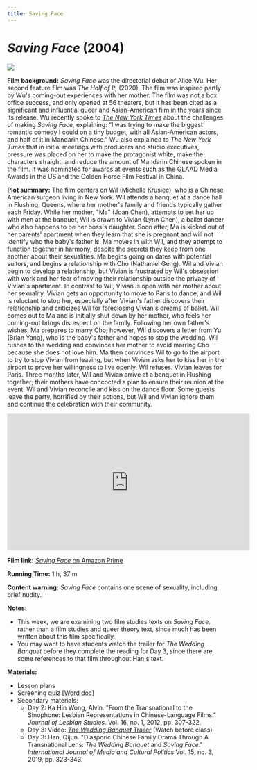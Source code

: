 ```yaml
---
title: Saving Face
---
```

# *Saving Face* (2004)
<a href="https://images-na.ssl-images-amazon.com/images/I/51ZiZnecONL._SY445_.jpg">
<img src="https://images-na.ssl-images-amazon.com/images/I/51ZiZnecONL._SY445_.jpg" class="poster">
</a>

**Film background:** *Saving Face* was the directorial debut of Alice Wu. Her second feature film was *The Half of It,* (2020). The film was inspired partly by Wu's coming-out experiences with her mother. The film was not a box office success, and only opened at 56 theaters, but it has been cited as a significant and influential queer and Asian-American film in the years since its release. Wu recently spoke to [*The New York Times*](https://www.nytimes.com/2020/04/29/movies/the-half-of-it-alice-wu.html) about the challenges of making *Saving Face,* explaining: “I was trying to make the biggest romantic comedy I could on a tiny budget, with all Asian-American actors, and half of it in Mandarin Chinese." Wu also explained to *The New York Times* that in initial meetings with producers and studio executives, pressure was placed on her to make the protagonist white, make the characters straight, and reduce the amount of Mandarin Chinese spoken in the film. It was nominated for awards at events such as the GLAAD Media Awards in the US and the Golden Horse Film Festival in China.

**Plot summary:** The film centers on Wil (Michelle Krusiec), who is a Chinese American surgeon living in New York. Wil attends a banquet at a dance hall in Flushing, Queens, where her mother's family and friends typically gather each Friday. While her mother, "Ma" (Joan Chen), attempts to set her up with men at the banquet, Wil is drawn to Vivian (Lynn Chen), a ballet dancer, who also happens to be her boss's daughter. Soon after, Ma is kicked out of her parents' apartment when they learn that she is pregnant and will not identify who the baby's father is. Ma moves in with Wil, and they attempt to function together in harmony, despite the secrets they keep from one another about their sexualities. Ma begins going on dates with potential suitors, and begins a relationship with Cho (Nathaniel Geng). Wil and Vivian begin to develop a relationship, but Vivian is frustrated by Wil's obsession with work and her fear of moving their relationship outside the privacy of Vivian's apartment. In contrast to Wil, Vivian is open with her mother about her sexuality. Vivian gets an opportunity to move to Paris to dance, and Wil is reluctant to stop her, especially after Vivian's father discovers their relationship and criticizes Wil for foreclosing Vivian's dreams of ballet. Wil comes out to Ma and is initially shut down by her mother, who feels her coming-out brings disrespect on the family. Following her own father's wishes, Ma prepares to marry Cho; however, Wil discovers a letter from Yu (Brian Yang), who is the baby's father and hopes to stop the wedding. Wil rushes to the wedding and convinces her mother to avoid marring Cho because she does not love him. Ma then convinces Wil to go to the airport to try to stop Vivian from leaving, but when Vivian asks her to kiss her in the airport to prove her willingness to live openly, Wil refuses. Vivian leaves for Paris. Three months later, Wil and Vivian arrive at a banquet in Flushing together; their mothers have concocted a plan to ensure their reunion at the event. Wil and Vivian reconcile and kiss on the dance floor. Some guests leave the party, horrified by their actions, but Wil and Vivian ignore them and continue the celebration with their community.

<div class="video-container">
<iframe width="560" height="315" src="https://www.youtube.com/embed/78h8WeP3Oas" frameborder="0" allow="accelerometer; autoplay; clipboard-write; encrypted-media; gyroscope; picture-in-picture" allowfullscreen></iframe>
</div>

**Film link:** [*Saving Face* on Amazon Prime](https://www.amazon.com/Saving-Face-Michelle-Krusiec/dp/B0891RPXNY)

**Running Time:** 1 h, 37 m

**Content warning:** *Saving Face* contains one scene of sexuality, including brief nudity.

**Notes:**
* This week, we are examining two film studies texts on *Saving Face,* rather than a film studies and queer theory text, since much has been written about this film specifically.
* You may want to have students watch the trailer for *The Wedding Banquet* before they complete the reading for Day 3, since there are some references to that film throughout Han's text. 

**Materials:**
* Lesson plans
* Screening quiz [<a href="/modules/unit 1: comedy/Saving Face Quiz.docx" download>Word doc</a>]
* Secondary materials:
    * Day 2: Ka Hin Wong, Alvin. "From the Transnational to the Sinophone: Lesbian Representations in Chinese-Language Films." *Journal of Lesbian Studies.* Vol. 16, no. 1, 2012, pp. 307-322.
    * Day 3: Video: [*The Wedding Banquet* Trailer](https://www.youtube.com/watch?v=5kVkRhXt3S4) (Watch before class)
    * Day 3: Han, Qijun. "Diasporic Chinese Family Drama Through A Transnational Lens: *The Wedding Banquet* and *Saving Face*." *International Journal of Media and Cultural Politics* Vol. 15, no. 3, 2019, pp. 323-343.
